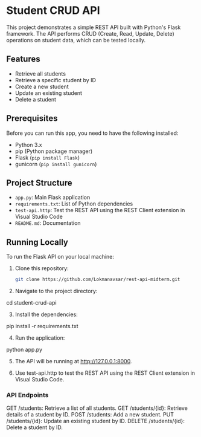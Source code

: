 # Student CRUD API

This project demonstrates a simple REST API built with Python's Flask framework. The API performs CRUD (Create, Read, Update, Delete) operations on student data, which can be tested locally.

## Features

- Retrieve all students
- Retrieve a specific student by ID
- Create a new student
- Update an existing student
- Delete a student

## Prerequisites

Before you can run this app, you need to have the following installed:

- Python 3.x
- pip (Python package manager)
- Flask (`pip install Flask`)
- gunicorn (`pip install gunicorn`)

## Project Structure

- `app.py`: Main Flask application 
- `requirements.txt`: List of Python dependencies 
- `test-api.http`: Test the REST API using the REST Client extension in Visual Studio Code
- `README.md`: Documentation

## Running Locally

To run the Flask API on your local machine:

1. Clone this repository:

   ```bash
   git clone https://github.com/Lokmanavsar/rest-api-midterm.git


2. Navigate to the project directory:

cd student-crud-api


3. Install the dependencies:

pip install -r requirements.txt


4. Run the application:

python app.py

5. The API will be running at http://127.0.0.1:8000.


6. Use test-api.http to test the REST API using the REST Client extension in Visual Studio Code.

### API Endpoints
GET /students: Retrieve a list of all students.
GET /students/{id}: Retrieve details of a student by ID.
POST /students: Add a new student.
PUT /students/{id}: Update an existing student by ID.
DELETE /students/{id}: Delete a student by ID.